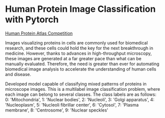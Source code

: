 # Human Protein Image Classification with Pytorch
[Human Protein Atlas Competition](https://www.kaggle.com/c/human-protein-atlas-image-classification)

Images visualizing proteins in cells are commonly used for biomedical research, and these cells could hold the key for the next breakthrough in medicine. However, thanks to advances in high-throughput microscopy, these images are generated at a far greater pace than what can be manually evaluated. Therefore, the need is greater than ever for automating biomedical image analysis to accelerate the understanding of human cells and disease.

Developed model capable of classifying mixed patterns of proteins in microscope images. This is a multilabel image classification problem, where each image can belong to several classes. The class labels are as follows: 0: 'Mitochondria', 1: 'Nuclear bodies', 2: 'Nucleoli', 3: 'Golgi apparatus', 4: 'Nucleoplasm', 5: 'Nucleoli fibrillar center', 6: 'Cytosol', 7: 'Plasma membrane', 8: 'Centrosome', 9: 'Nuclear speckles'

